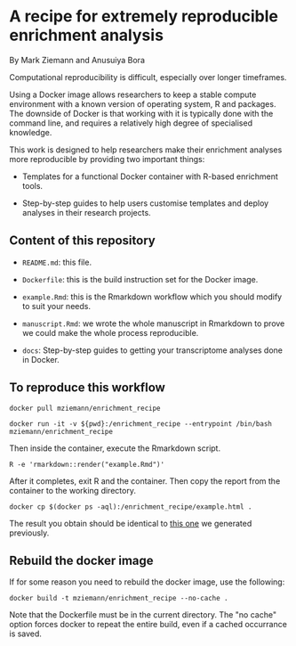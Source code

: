 # A recipe for extremely reproducible enrichment analysis

By Mark Ziemann and Anusuiya Bora

Computational reproducibility is difficult, especially over longer timeframes.

Using a Docker image allows researchers to keep a stable compute environment with
a known version of operating system, R and packages.
The downside of Docker is that working with it is typically done with the
command line, and requires a relatively high degree of specialised knowledge.

This work is designed to help researchers make their enrichment analyses more
reproducible by providing two important things:

* Templates for a functional Docker container with R-based enrichment tools.

* Step-by-step guides to help users customise templates and deploy analyses in their
research projects.

## Content of this repository

* `README.md`: this file.

* `Dockerfile`: this is the build instruction set for the Docker image. 

* `example.Rmd`: this is the Rmarkdown workflow which you should modify to suit
your needs.

* `manuscript.Rmd`: we wrote the whole manuscript in Rmarkdown to prove we could
make the whole process reproducible.

* `docs`: Step-by-step guides to getting your transcriptome analyses done in Docker.

## To reproduce this workflow

```
docker pull mziemann/enrichment_recipe

docker run -it -v ${pwd}:/enrichment_recipe --entrypoint /bin/bash mziemann/enrichment_recipe
```

Then inside the container, execute the Rmarkdown script.

```
R -e 'rmarkdown::render("example.Rmd")'
```

After it completes, exit R and the container.
Then copy the report from the container to the working directory.

```
docker cp $(docker ps -aql):/enrichment_recipe/example.html .

```

The result you obtain should be identical to [this one](https://ziemann-lab.net/public/enrichment_recipe/example.html)
we generated previously.

## Rebuild the docker image

If for some reason you need to rebuild the docker image, use the following:

```
docker build -t mziemann/enrichment_recipe --no-cache .
```

Note that the Dockerfile must be in the current directory.
The "no cache" option forces docker to repeat the entire build,
even if a cached occurrance is saved.

